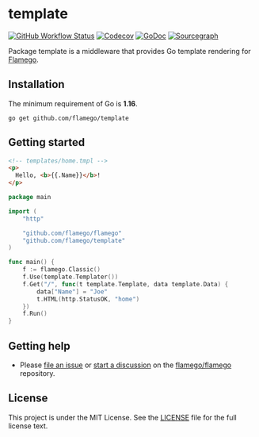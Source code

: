 # template

[![GitHub Workflow Status](https://img.shields.io/github/workflow/status/flamego/template/Go?logo=github&style=for-the-badge)](https://github.com/flamego/template/actions?query=workflow%3AGo)
[![Codecov](https://img.shields.io/codecov/c/gh/flamego/template?logo=codecov&style=for-the-badge)](https://app.codecov.io/gh/flamego/template)
[![GoDoc](https://img.shields.io/badge/GoDoc-Reference-blue?style=for-the-badge&logo=go)](https://pkg.go.dev/github.com/flamego/template?tab=doc)
[![Sourcegraph](https://img.shields.io/badge/view%20on-Sourcegraph-brightgreen.svg?style=for-the-badge&logo=sourcegraph)](https://sourcegraph.com/github.com/flamego/template)

Package template is a middleware that provides Go template rendering for [Flamego](https://github.com/flamego/flamego).

## Installation

The minimum requirement of Go is **1.16**.

	go get github.com/flamego/template

## Getting started

```html
<!-- templates/home.tmpl -->
<p>
  Hello, <b>{{.Name}}</b>!
</p>
```

```go
package main

import (
	"http"

	"github.com/flamego/flamego"
	"github.com/flamego/template"
)

func main() {
	f := flamego.Classic()
	f.Use(template.Templater())
	f.Get("/", func(t template.Template, data template.Data) {
		data["Name"] = "Joe"
		t.HTML(http.StatusOK, "home")
	})
	f.Run()
}
```

## Getting help

- Please [file an issue](https://github.com/flamego/flamego/issues) or [start a discussion](https://github.com/flamego/flamego/discussions) on the [flamego/flamego](https://github.com/flamego/flamego) repository.

## License

This project is under the MIT License. See the [LICENSE](LICENSE) file for the full license text.
